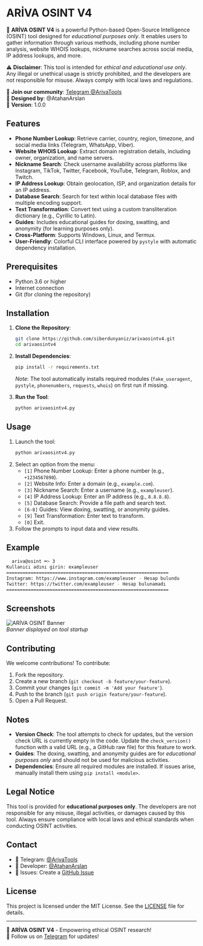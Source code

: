 # ARİVA OSINT V4

🌟 **ARİVA OSINT V4** is a powerful Python-based Open-Source Intelligence (OSINT) tool designed for *educational purposes only*. It enables users to gather information through various methods, including phone number analysis, website WHOIS lookups, nickname searches across social media, IP address lookups, and more.

⚠️ **Disclaimer**: This tool is intended for *ethical and educational use only*. Any illegal or unethical usage is strictly prohibited, and the developers are not responsible for misuse. Always comply with local laws and regulations.

📢 **Join our community**: [Telegram @ArivaTools](https://t.me/ArivaTools)  
🎨 **Designed by**: @AtahanArslan  
🚀 **Version**: 1.0.0

## Features
- **Phone Number Lookup**: Retrieve carrier, country, region, timezone, and social media links (Telegram, WhatsApp, Viber).
- **Website WHOIS Lookup**: Extract domain registration details, including owner, organization, and name servers.
- **Nickname Search**: Check username availability across platforms like Instagram, TikTok, Twitter, Facebook, YouTube, Telegram, Roblox, and Twitch.
- **IP Address Lookup**: Obtain geolocation, ISP, and organization details for an IP address.
- **Database Search**: Search for text within local database files with multiple encoding support.
- **Text Transformation**: Convert text using a custom transliteration dictionary (e.g., Cyrillic to Latin).
- **Guides**: Includes educational guides for doxing, swatting, and anonymity (for learning purposes only).
- **Cross-Platform**: Supports Windows, Linux, and Termux.
- **User-Friendly**: Colorful CLI interface powered by `pystyle` with automatic dependency installation.

## Prerequisites
- Python 3.6 or higher
- Internet connection
- Git (for cloning the repository)

## Installation
1. **Clone the Repository**:
   ```bash
   git clone https://github.com/siberdunyaniz/arivaosintv4.git
   cd arivaosintv4
   ```
2. **Install Dependencies**:
   ```bash
   pip install -r requirements.txt
   ```
   *Note*: The tool automatically installs required modules (`fake_useragent`, `pystyle`, `phonenumbers`, `requests`, `whois`) on first run if missing.

3. **Run the Tool**:
   ```bash
   python arivaosintv4.py
   ```

## Usage
1. Launch the tool:
   ```bash
   python arivaosintv4.py
   ```
2. Select an option from the menu:
   - `[1]` Phone Number Lookup: Enter a phone number (e.g., `+1234567890`).
   - `[2]` Website Info: Enter a domain (e.g., `example.com`).
   - `[3]` Nickname Search: Enter a username (e.g., `exampleuser`).
   - `[4]` IP Address Lookup: Enter an IP address (e.g., `8.8.8.8`).
   - `[5]` Database Search: Provide a file path and search text.
   - `[6-8]` Guides: View doxing, swatting, or anonymity guides.
   - `[9]` Text Transformation: Enter text to transform.
   - `[0]` Exit.
3. Follow the prompts to input data and view results.

## Example
```bash
  ariva@osint ═> 3
Kullanıcı adını girin: exampleuser
============================================================
Instagram: https://www.instagram.com/exampleuser - Hesap bulundu
Twitter: https://twitter.com/exampleuser - Hesap bulunamadı
============================================================
```

## Screenshots
![ARİVA OSINT Banner](screenshots/banner.png)  
*Banner displayed on tool startup*

## Contributing
We welcome contributions! To contribute:
1. Fork the repository.
2. Create a new branch (`git checkout -b feature/your-feature`).
3. Commit your changes (`git commit -m 'Add your feature'`).
4. Push to the branch (`git push origin feature/your-feature`).
5. Open a Pull Request.

## Notes
- **Version Check**: The tool attempts to check for updates, but the version check URL is currently empty in the code. Update the `check_version()` function with a valid URL (e.g., a GitHub raw file) for this feature to work.
- **Guides**: The doxing, swatting, and anonymity guides are for *educational purposes only* and should not be used for malicious activities.
- **Dependencies**: Ensure all required modules are installed. If issues arise, manually install them using `pip install <module>`.

## Legal Notice
This tool is provided for **educational purposes only**. The developers are not responsible for any misuse, illegal activities, or damages caused by this tool. Always ensure compliance with local laws and ethical standards when conducting OSINT activities.

## Contact
- 📢 Telegram: [@ArivaTools](https://t.me/ArivaTools)
- 🎨 Developer: [@AtahanArslan](https://t.me/AtahanArslan)
- 📧 Issues: Create a [GitHub Issue](https://github.com/siberdunyaniz/arivaosintv4/issues)

## License
This project is licensed under the MIT License. See the [LICENSE](LICENSE) file for details.

---

🌟 **ARİVA OSINT V4** - Empowering ethical OSINT research!  
🚀 Follow us on [Telegram](https://t.me/ArivaTools) for updates!